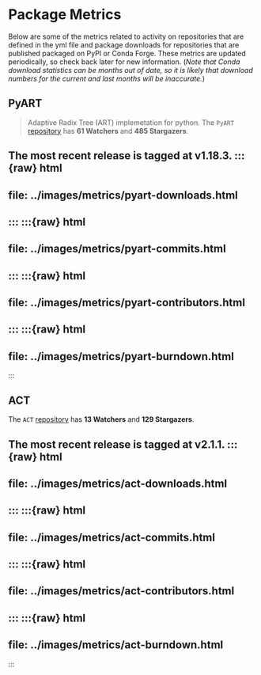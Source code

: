 # Package Metrics
Below are some of the metrics related to activity on repositories that are
defined in the yml file and package downloads for repositories that are 
published packaged on PyPI or Conda Forge.  These metrics are updated periodically,
so check back later for new information.  (*Note that Conda download statistics can 
be months out of date, so it is likely that download numbers for the current and
last months will be inaccurate.*)

## PyART
> Adaptive Radix Tree (ART) implemetation for python.
The `PyART` [repository](https://github.com/ARM-DOE/pyart) has **61 Watchers** and **485 Stargazers**.

The most recent release is tagged at **v1.18.3**.
:::{raw} html
---
file: ../images/metrics/pyart-downloads.html
---
:::
:::{raw} html
---
file: ../images/metrics/pyart-commits.html
---
:::
:::{raw} html
---
file: ../images/metrics/pyart-contributors.html
---
:::
:::{raw} html
---
file: ../images/metrics/pyart-burndown.html
---
:::

## ACT
> 
The `ACT` [repository](https://github.com/ARM-DOE/ACT) has **13 Watchers** and **129 Stargazers**.

The most recent release is tagged at **v2.1.1**.
:::{raw} html
---
file: ../images/metrics/act-downloads.html
---
:::
:::{raw} html
---
file: ../images/metrics/act-commits.html
---
:::
:::{raw} html
---
file: ../images/metrics/act-contributors.html
---
:::
:::{raw} html
---
file: ../images/metrics/act-burndown.html
---
:::
